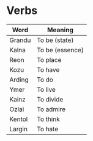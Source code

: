 Verbs
======

| Word   | Meaning         |
|--------|-----------------|
| Grandu | To be (state)   |
| Kalna  | To be (essence) |
| Reon   | To place        |
| Kozu   | To have         |
| Arding | To do           |
| Ymer   | To live         |
| Kainz  | To divide       |
| Ozlai  | To admire       |
| Kentol | To think        |
| Largin | To hate         |
